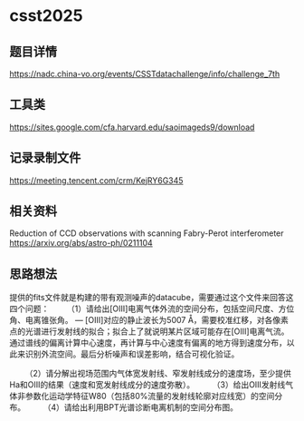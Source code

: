 # csst2025

## 题目详情
https://nadc.china-vo.org/events/CSSTdatachallenge/info/challenge_7th

## 工具类
https://sites.google.com/cfa.harvard.edu/saoimageds9/download

## 记录录制文件
https://meeting.tencent.com/crm/KejRY6G345 

## 相关资料
Reduction of CCD observations with scanning Fabry-Perot interferometer
https://arxiv.org/abs/astro-ph/0211104

## 思路想法
提供的fits文件就是构建的带有观测噪声的datacube，需要通过这个文件来回答这四个问题：
       （1）请给出[OIII]电离气体外流的空间分布，包括空间尺度、方位角、电离锥张角。
— [OIII]对应的静止波长为5007 Å，需要校准红移，对各像素点的光谱进行发射线的拟合；拟合上了就说明某片区域可能存在[OIII]电离气流。通过谱线的偏离计算中心速度，再计算与中心速度有偏离的地方得到速度分布，以此来识别外流空间。最后分析噪声和误差影响，结合可视化验证。

       （2）请分解出视场范围内气体宽发射线、窄发射线成分的速度场，至少提供Ha和OIII的结果（速度和宽发射线成分的速度弥散）。
       （3）给出OIII发射线气体非参数化运动学特征W80（包括80%流量的发射线轮廓对应线宽）的空间分布。
       （4）请给出利用BPT光谱诊断电离机制的空间分布图。
